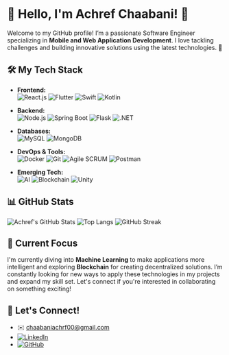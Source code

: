 # 👋 Hello, I'm Achref Chaabani! 🚀

Welcome to my GitHub profile! I’m a passionate Software Engineer specializing in **Mobile and Web Application Development**. I love tackling challenges and building innovative solutions using the latest technologies. 🌟

## 🛠️ My Tech Stack
- **Frontend:**  
  ![React.js](https://img.shields.io/badge/React.js-20232A?style=flat&logo=react&logoColor=61DAFB) 
  ![Flutter](https://img.shields.io/badge/Flutter-02569B?style=flat&logo=flutter&logoColor=white) 
  ![Swift](https://img.shields.io/badge/Swift-FA7343?style=flat&logo=swift&logoColor=white) 
  ![Kotlin](https://img.shields.io/badge/Kotlin-0095D5?style=flat&logo=kotlin&logoColor=white) 
  
- **Backend:**  
  ![Node.js](https://img.shields.io/badge/Node.js-339933?style=flat&logo=node.js&logoColor=white) 
  ![Spring Boot](https://img.shields.io/badge/Spring_Boot-6DB33F?style=flat&logo=spring-boot&logoColor=white) 
  ![Flask](https://img.shields.io/badge/Flask-000000?style=flat&logo=flask&logoColor=white) 
  ![.NET](https://img.shields.io/badge/.NET-512BD4?style=flat&logo=dotnet&logoColor=white)

- **Databases:**  
  ![MySQL](https://img.shields.io/badge/MySQL-4479A1?style=flat&logo=mysql&logoColor=white) 
  ![MongoDB](https://img.shields.io/badge/MongoDB-4EA94B?style=flat&logo=mongodb&logoColor=white) 

- **DevOps & Tools:**  
  ![Docker](https://img.shields.io/badge/Docker-2496ED?style=flat&logo=docker&logoColor=white) 
  ![Git](https://img.shields.io/badge/Git-F05032?style=flat&logo=git&logoColor=white) 
  ![Agile SCRUM](https://img.shields.io/badge/Agile_SCRUM-6DB33F?style=flat&logo=agile&logoColor=white) 
  ![Postman](https://img.shields.io/badge/Postman-FF6C37?style=flat&logo=postman&logoColor=white)

- **Emerging Tech:**  
  ![AI](https://img.shields.io/badge/AI-FF6F00?style=flat&logo=ai&logoColor=white) 
  ![Blockchain](https://img.shields.io/badge/Blockchain-121D33?style=flat&logo=blockchain&logoColor=white) 
  ![Unity](https://img.shields.io/badge/Unity-000000?style=flat&logo=unity&logoColor=white)

## 📊 GitHub Stats
![Achref's GitHub Stats](https://github-readme-stats.vercel.app/api?username=achref212&show_icons=true&theme=radical)
![Top Langs](https://github-readme-stats.vercel.app/api/top-langs/?username=achref212&layout=compact&theme=radical)
![GitHub Streak](https://github-readme-streak-stats.herokuapp.com/?user=achref212&theme=radical)

## 🎯 Current Focus
I'm currently diving into **Machine Learning** to make applications more intelligent and exploring **Blockchain** for creating decentralized solutions. I’m constantly looking for new ways to apply these technologies in my projects and expand my skill set. Let's connect if you're interested in collaborating on something exciting!

## 💼 Let's Connect!
- ✉️ [chaabaniachrf00@gmail.com](mailto:chaabaniachrf00@gmail.com)
- [![LinkedIn](https://img.shields.io/badge/LinkedIn-0A66C2?style=flat&logo=linkedin&logoColor=white)](https://www.linkedin.com/in/achref-chaabani-2664981b7/)
- [![GitHub](https://img.shields.io/badge/GitHub-181717?style=flat&logo=github&logoColor=white)](https://github.com/achref212)
